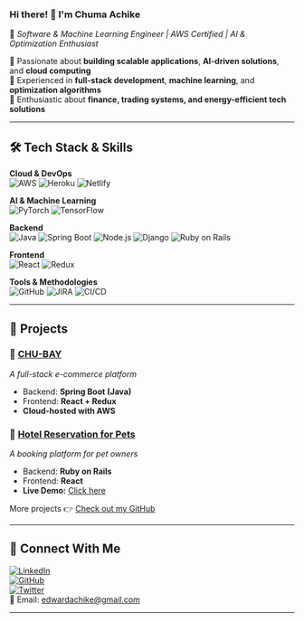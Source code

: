 ### Hi there! 👋 I'm **Chuma Achike**  
🚀 *Software & Machine Learning Engineer | AWS Certified | AI & Optimization Enthusiast*  

🔹 Passionate about **building scalable applications**, **AI-driven solutions**, and **cloud computing**  
🔹 Experienced in **full-stack development**, **machine learning**, and **optimization algorithms**  
🔹 Enthusiastic about **finance, trading systems, and energy-efficient tech solutions**  

---

## 🛠️ Tech Stack & Skills

**Cloud & DevOps**  
![AWS](https://img.shields.io/badge/AWS-232F3E?style=flat&logo=amazonaws&logoColor=white) ![Heroku](https://img.shields.io/badge/Heroku-430098?style=flat&logo=heroku&logoColor=white) ![Netlify](https://img.shields.io/badge/Netlify-00C7B7?style=flat&logo=netlify&logoColor=white)  

**AI & Machine Learning**  
![PyTorch](https://img.shields.io/badge/PyTorch-EE4C2C?style=flat&logo=pytorch&logoColor=white) ![TensorFlow](https://img.shields.io/badge/TensorFlow-FF6F00?style=flat&logo=tensorflow&logoColor=white)  

**Backend**  
![Java](https://img.shields.io/badge/Java-007396?style=flat&logo=java&logoColor=white) ![Spring Boot](https://img.shields.io/badge/Spring%20Boot-6DB33F?style=flat&logo=springboot&logoColor=white) ![Node.js](https://img.shields.io/badge/Node.js-43853D?style=flat&logo=node.js&logoColor=white) ![Django](https://img.shields.io/badge/Django-092E20?style=flat&logo=django&logoColor=white) ![Ruby on Rails](https://img.shields.io/badge/Ruby%20on%20Rails-CC0000?style=flat&logo=ruby-on-rails&logoColor=white)  

**Frontend**  
![React](https://img.shields.io/badge/React-61DAFB?style=flat&logo=react&logoColor=black) ![Redux](https://img.shields.io/badge/Redux-764ABC?style=flat&logo=redux&logoColor=white)  

**Tools & Methodologies**  
![GitHub](https://img.shields.io/badge/GitHub-181717?style=flat&logo=github&logoColor=white) ![JIRA](https://img.shields.io/badge/JIRA-0052CC?style=flat&logo=jira&logoColor=white) ![CI/CD](https://img.shields.io/badge/CI/CD-FFCA28?style=flat&logo=githubactions&logoColor=black)  

---

## 🚀 Projects

### 🛂 [CHU-BAY](https://github.com/yourusername/chu-bay)  
*A full-stack e-commerce platform*  
- Backend: **Spring Boot (Java)**
- Frontend: **React + Redux**
- **Cloud-hosted with AWS**

### 🏨 [Hotel Reservation for Pets](https://github.com/VaneCode/hotel-fur-pets-backend)  
*A booking platform for pet owners*  
- Backend: **Ruby on Rails**
- Frontend: **React**
- **Live Demo:** [Click here](https://brilliant-pie-dbaf1b.netlify.app/login)

More projects 👉 [Check out my GitHub](https://github.com/chumaachike)

---

## 💌 Connect With Me

[![LinkedIn](https://img.shields.io/badge/LinkedIn-0A66C2?style=flat&logo=linkedin&logoColor=white)](https://www.linkedin.com/in/edward-achike-903432111/)  
[![GitHub](https://img.shields.io/badge/GitHub-181717?style=flat&logo=github&logoColor=white)](https://github.com/chumaachike)  
[![Twitter](https://img.shields.io/badge/Twitter-1DA1F2?style=flat&logo=twitter&logoColor=white)](https://twitter.com/AchikeChuma)  
📧 Email: [edwardachike@gmail.com](mailto:edwardachike@gmail.com)  

---
